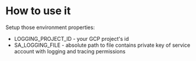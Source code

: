 # How to use it

Setup those environment properties:

* LOGGING_PROJECT_ID - your GCP project's id
* SA_LOGGING_FILE - absolute path to file contains private key of service account with logging and tracing permissions


